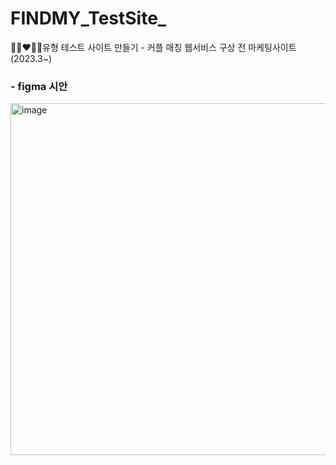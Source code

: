 # FINDMY_TestSite_
👩🏻‍❤️‍👨🏻유형 테스트 사이트 만들기 - 커플 매칭 웹서비스 구상 전 마케팅사이트 (2023.3~)

### - figma 시안

<img width="563" alt="image" src="https://github.com/mlnzlk/FINDMY_TestSite_/assets/93921790/70390dd5-bff2-494a-bbe2-ddf0099d3b45">
